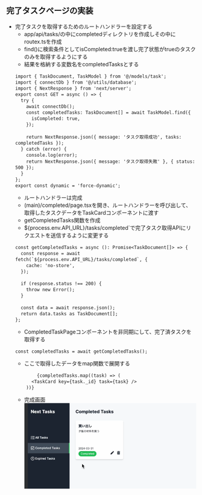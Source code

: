 ## 完了タスクページの実装
- 完了タスクを取得するためのルートハンドラーを設定する
    - app/api/tasks/の中にcompletedディレクトリを作成しその中にroutex.tsを作成
    - find()に検索条件としてisCompleted:trueを渡し完了状態がtrueのタスクのみを取得するようにする
    - 結果を格納する変数名をcompletedTasksとする
    ```
    import { TaskDocument, TaskModel } from '@/models/task';
    import { connectDb } from '@/utils/database';
    import { NextResponse } from 'next/server';
    export const GET = async () => {
      try {
        await connectDb();
        const completedTasks: TaskDocument[] = await TaskModel.find({
          isCompleted: true,
        });

        return NextResponse.json({ message: 'タスク取得成功', tasks: completedTasks });
      } catch (error) {
        console.log(error);
        return NextResponse.json({ message: 'タスク取得失敗' }, { status: 500 });
      }
    };
    export const dynamic = 'force-dynamic';
    ```
    - ルートハンドラーは完成
    - (main)/completed/page.tsxを開き、ルートハンドラーを呼び出して、取得したタスクデータをTaskCardコンポーネントに渡す
    - getCompletedTasks関数を作成
    - ${process.env.API_URL}/tasks/completed`で完了タスク取得APIにリクエストを送信するように変更する
    ```
    const getCompletedTasks = async (): Promise<TaskDocument[]> => {    
      const response = await fetch(`${process.env.API_URL}/tasks/completed`, {
        cache: 'no-store',
      });

      if (response.status !== 200) {
        throw new Error();
      }

      const data = await response.json();
      return data.tasks as TaskDocument[];
    };
    ```
    - CompletedTaskPageコンポーネントを非同期にして、完了済タスクを取得する
    ```
    const completedTasks = await getCompletedTasks();
    ```
    - ここで取得したデータをmap関数で展開する
    ```
            {completedTasks.map((task) => (
          <TaskCard key={task._id} task={task} />
        ))}
    ```
    - 完成画面
    ![alt text](image-27.png)